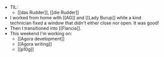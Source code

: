 - TIL:
  - [[das Rudder]], [[die Rudder]]
- I worked from home with [[AG]] and [[Lady Burup]] while a kind technician fixed a window that didn't either close nor open. It was good! 
- Then I transitioned into [[Flancia]].
- This weekend I'm working on:
  - [[Agora development]]
  - [[Agora writing]]
  - [[p10g]]